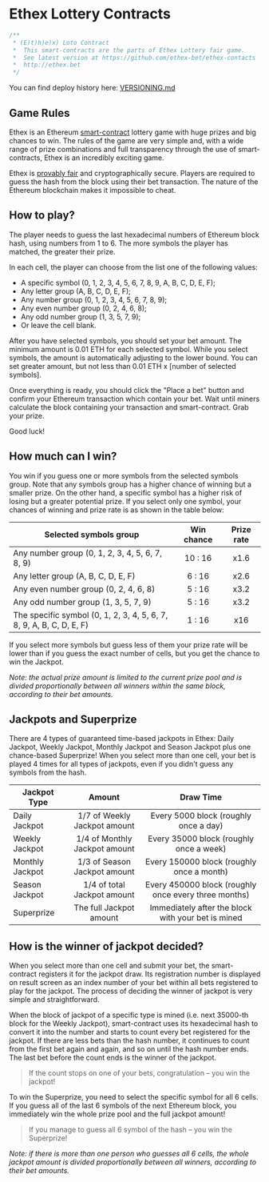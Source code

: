 # Ethex Lottery Contracts
```javascript
/**
 * (E)t)h)e)x) Loto Contract 
 *  This smart-contracts are the parts of Ethex Lottery fair game.
 *  See latest version at https://github.com/ethex-bet/ethex-contacts 
 *  http://ethex.bet
 */
```
You can find deploy history here: [VERSIONING.md](https://github.com/ethex-bet/ethex-contracts/blob/master/VERSIONING.md)

## Game Rules

Ethex is an Ethereum [smart-contract](https://en.wikipedia.org/wiki/Ethereum#Smart_contracts) lottery game with huge prizes and big chances to win. The rules of the game are very simple and, with a wide range of prize combinations and full transparency through the use of smart-contracts, Ethex is an incredibly exciting game.

Ethex is [provably fair](https://en.wikipedia.org/wiki/Provably_fair) and cryptographically secure. Players are required to guess the hash from the block using their bet transaction. The nature of the Ethereum blockchain makes it impossible to cheat.

## How to play?

The player needs to guess the last hexadecimal numbers of Ethereum block hash, using numbers from 1 to 6. The more symbols the player has matched, the greater their prize.

In each cell, the player can choose from the list one of the following values:

* A specific symbol (0, 1, 2, 3, 4, 5, 6, 7, 8, 9, A, B, C, D, E, F);
* Any letter group (A, B, C, D, E, F);
* Any number group (0, 1, 2, 3, 4, 5, 6, 7, 8, 9);
* Any even number group (0, 2, 4, 6, 8);
* Any odd number group (1, 3, 5, 7, 9);
* Or leave the cell blank.

After you have selected symbols, you should set your bet amount. The minimum amount is 0.01 ETH for each selected symbol. While you select symbols, the amount is automatically adjusting to the lower bound. You can set greater amount, but not less than 0.01 ETH x \[number of selected symbols\].

Once everything is ready, you should click the "Place a bet" button and confirm your Ethereum transaction which contain your bet. Wait until miners calculate the block containing your transaction and smart-contract. Grab your prize.

Good luck!

## How much can I win?

You win if you guess one or more symbols from the selected symbols group. Note that any symbols group has a higher chance of winning but a smaller prize. On the other hand, a specific symbol has a higher risk of losing but a greater potential prize. If you select only one symbol, your chances of winning and prize rate is as shown in the table below:

Selected symbols group | Win chance | Prize rate
-----------------------|:----------:|:---------:
Any number group (0, 1, 2, 3, 4, 5, 6, 7, 8, 9) | 10 : 16 | x1.6
Any letter group (A, B, C, D, E, F) | 6 : 16 | x2.6
Any even number group (0, 2, 4, 6, 8) | 5 : 16 | x3.2
Any odd number group (1, 3, 5, 7, 9) | 5 : 16 | x3.2
The specific symbol (0, 1, 2, 3, 4, 5, 6, 7, 8, 9, A, B, C, D, E, F) | 1 : 16 | x16

If you select more symbols but guess less of them your prize rate will be lower than if you guess the exact number of cells, but you get the chance to win the Jackpot.

_Note: the actual prize amount is limited to the current prize pool and is divided proportionally between all winners within the same block, according to their bet amounts._

## Jackpots and Superprize

There are 4 types of guaranteed time-based jackpots in Ethex: Daily Jackpot, Weekly Jackpot, Monthly Jackpot and Season Jackpot plus one chance-based Superprize! When you select more than one cell, your bet is played 4 times for all types of jackpots, even if you didn't guess any symbols from the hash.

Jackpot Type | Amount | Draw Time
-------------|:------:|:--------:
Daily Jackpot | 1/7 of Weekly Jackpot amount | Every 5000 block (roughly once a day)
Weekly Jackpot | 1/4 of Monthly Jackpot amount | Every 35000 block (roughly once a week)
Monthly Jackpot | 1/3 of Season Jackpot amount | Every 150000 block (roughly once a month)
Season Jackpot | 1/4 of total Jackpot amount | Every 450000 block (roughly once every three months)
Superprize | The full Jackpot amount | Immediately after the block with your bet is mined

## How is the winner of jackpot decided?

When you select more than one cell and submit your bet, the smart-contract registers it for the jackpot draw. Its registration number is displayed on result screen as an index number of your bet within all bets registered to play for the jackpot. The process of deciding the winner of jackpot is very simple and straightforward.

When the block of jackpot of a specific type is mined (i.e. next 35000-th block for the Weekly Jackpot), smart-contract uses its hexadecimal hash to convert it into the number and starts to count every bet registered for the jackpot. If there are less bets than the hash number, it continues to count from the first bet again and again, and so on until the hash number ends. The last bet before the count ends is the winner of the jackpot.

> If the count stops on one of your bets, congratulation – you win the jackpot!

To win the Superprize, you need to select the specific symbol for all 6 cells. If you guess all of the last 6 symbols of the next Ethereum block, you immediately win the whole prize pool and the full jackpot amount!

> If you manage to guess all 6 symbol of the hash – you win the Superprize!

_Note: if there is more than one person who guesses all 6 cells, the whole jackpot amount is divided proportionally between all winners, according to their bet amounts._

